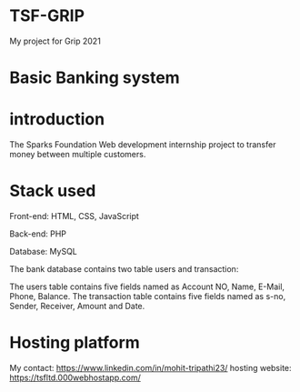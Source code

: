 # TSF-GRIP
My project for Grip 2021
# Basic Banking system

# introduction
The Sparks Foundation Web development internship project to transfer money between multiple customers.

# Stack used
Front-end: HTML, CSS, JavaScript

Back-end: PHP

Database: MySQL

The bank database contains two table users and transaction:

The users table contains five fields named as Account NO, Name, E-Mail, Phone, Balance.
The transaction table contains five fields named as s-no, Sender, Receiver, Amount and Date.

# Hosting platform

My contact: https://www.linkedin.com/in/mohit-tripathi23/
hosting website: https://tsfltd.000webhostapp.com/


